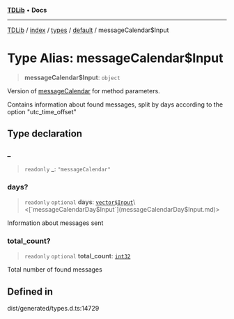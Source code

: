 [**TDLib**](../../../../../../README.md) • **Docs**

***

[TDLib](../../../../../../modules.md) / [index](../../../../../README.md) / [types](../../../README.md) / [default](../README.md) / messageCalendar$Input

# Type Alias: messageCalendar$Input

> **messageCalendar$Input**: `object`

Version of [messageCalendar](messageCalendar.md) for method parameters.

Contains information about found messages, split by days according to the option "utc_time_offset"

## Type declaration

### \_

> `readonly` **\_**: `"messageCalendar"`

### days?

> `readonly` `optional` **days**: [`vector$Input`](vector$Input.md)\<[`messageCalendarDay$Input`](messageCalendarDay$Input.md)\>

Information about messages sent

### total\_count?

> `readonly` `optional` **total\_count**: [`int32`](int32.md)

Total number of found messages

## Defined in

dist/generated/types.d.ts:14729
